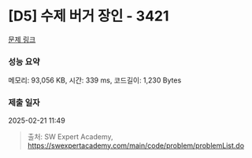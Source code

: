 # [D5] 수제 버거 장인 - 3421 

[문제 링크](https://swexpertacademy.com/main/code/problem/problemDetail.do?contestProbId=AWErcQmKy6kDFAXi) 

### 성능 요약

메모리: 93,056 KB, 시간: 339 ms, 코드길이: 1,230 Bytes

### 제출 일자

2025-02-21 11:49



> 출처: SW Expert Academy, https://swexpertacademy.com/main/code/problem/problemList.do
